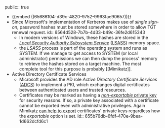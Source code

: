 public:: true

- {{embed ((65686104-d39c-4820-9752-9963fae90657))}}
- Since Microsoft's implementation of Kerberos makes use of *single sign-on*, password hashes must be stored somewhere in order to allow TGT renewal request.
  id:: 6564d528-7b7b-4d33-b49c-36fe2d615343
	- In modern versions of Windows, these hashes are stored in the [*Local Security Authority Subsystem Service*](((65663778-526d-48d4-a36d-3177ea335c2a))) ([LSASS](https://en.wikipedia.org/wiki/Local_Security_Authority_Subsystem_Service)) memory space.
	- the *LSASS* process is part of the operating system and runs as SYSTEM. If we manage to get access to SYSTEM (or local administrator) permissions we can then dump the process' memory to retrieve the hashes stored on a target machine. The most complete tool for this purpose is probably [[Mimikatz]].
- Active Directory Certificate Services
	- Microsoft provides the AD role *Active Directory Certificate Services* ([ADCS](https://docs.microsoft.com/en-us/training/modules/implement-manage-active-directory-certificate-services/)) to implement a PKI, which exchanges digital certificates between authenticated users and trusted resources.
	- Certificates may be marked as having a [*non-exportable* private key](https://techcommunity.microsoft.com/t5/core-infrastructure-and-security/marking-private-keys-as-non-exportable-with-certutil-importpfx/ba-p/1128390) for security reasons. If so, a private key associated with a certificate cannot be exported even with administrative privileges. Again Mimikatz [can help to export](((655b7624-0ef9-481b-96a1-2aa762c3f0dd))) certificates' private keys regardless how the *exportable* option is set.
	  id:: 655b76db-6fdf-470e-9bea-1d662dcfd6c1